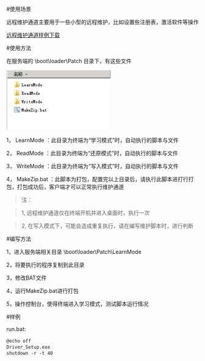 #使用场景

远程维护通道主要用于一些小型的远程维护，比如设置些注册表，激活软件等操作

[远程维护通道样例下载](http://vpn.os-v.com:82/%E8%BF%9C%E7%A8%8B%E7%BB%B4%E6%8A%A4%E6%A0%B7%E4%BE%8B%E4%B8%8B%E8%BD%BD/)



#使用方法


在服务端的  \boot\loader\Patch 目录下，有这些文件


![](/assets/uc1.png)


1， LearnMode ：此目录为终端为“学习模式”时，自动执行的脚本与文件

2， ReadMode  ：此目录为终端为“还原模式”时，自动执行的脚本与文件

3， WriteMode ：此目录为终端为“写入模式”时，自动执行的脚本与文件

4， MakeZip.bat ：此脚本为打包，配置完以上目录后，请执行此脚本进打行打包，打包成功后，客户端才可以正常执行维护通道


>注： 

>1, 远程维护通道仅在终端开机并进入桌面时，执行一次

>2, 在写入模式下，可能会造成重复执行，请在编写维护脚本时，进行判断

 
#编写方法

 1，进入服务端相关目录  \boot\loader\Patch\LearnMode
 
 2，将要执行的程序复制到此目录
 
 3，修改BAT文件
 
 4，运行MakeZip.bat进行打包
 
 5，操作控制台，使得终端进入学习模式，测试脚本运行情况
 
  
  
 #样例
 
 run.bat:
 
```
@echo off
Driver_Setup.exe
shutdown -r -t 40
```



  
  


